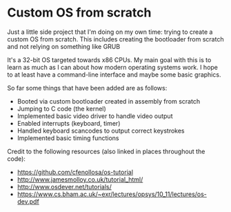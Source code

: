 # Custom OS from scratch

Just a little side project that I'm doing on my own time: trying to create a custom OS from scratch. This includes creating the bootloader from scratch and not relying on something like GRUB

It's a 32-bit OS targeted towards x86 CPUs. My main goal with this is to learn as much as I can about how modern operating systems work. I hope to at least have a command-line interface and maybe some basic graphics.

So far some things that have been added are as follows:

- Booted via custom bootloader created in assembly from scratch
- Jumping to C code (the kernel)
- Implemented basic video driver to handle video output
- Enabled interrupts (keyboard, timer)
- Handled keyboard scancodes to output correct keystrokes
- Implemented basic timing functions

Credit to the following resources (also linked in places throughout the code):
- https://github.com/cfenollosa/os-tutorial
- http://www.jamesmolloy.co.uk/tutorial_html/
- http://www.osdever.net/tutorials/
- https://www.cs.bham.ac.uk/~exr/lectures/opsys/10_11/lectures/os-dev.pdf
